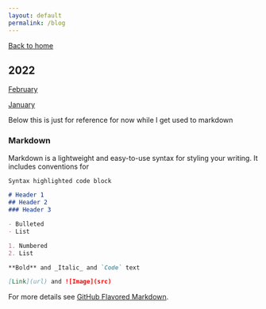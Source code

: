 ```yaml
---
layout: default
permalink: /blog
---
```


[Back to home](https://alxwen711.github.io)

## 2022

[February](https://alxwen711.github.io/blog/Feb22)

[January](https://alxwen711.github.io/blog/Jan22)




Below this is just for reference for now while I get used to markdown
### Markdown

Markdown is a lightweight and easy-to-use syntax for styling your writing. It includes conventions for 

```markdown
Syntax highlighted code block

# Header 1
## Header 2
### Header 3

- Bulleted
- List

1. Numbered
2. List

**Bold** and _Italic_ and `Code` text

[Link](url) and ![Image](src)
```

For more details see [GitHub Flavored Markdown](https://guides.github.com/features/mastering-markdown/).
